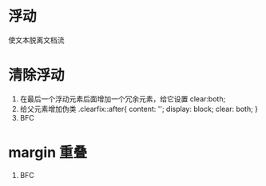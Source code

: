 # 浮动
使文本脱离文档流

# 清除浮动
1. 在最后一个浮动元素后面增加一个冗余元素，给它设置 clear:both;
2. 给父元素增加伪类
      .clearfix::after{
            content: '';
            display: block;
            clear: both;
        }
3. BFC        

# margin 重叠
1. BFC
